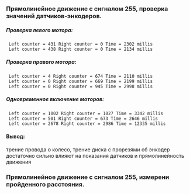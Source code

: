 ### Прямолинейное движение с сигналом 255, проверка значений датчиков-энкодеров.
##### Проверка левого мотора:
     Left counter = 431 Right counter = 0 Time = 2302 millis
     Left counter = 438 Right counter = 0 Time = 2134 millis
##### Проверка правого мотора:
     Left counter = 4 Right counter = 674 Time = 2110 millis
     Left counter = 0 Right counter = 669 Time = 2199 millis
     Left counter = 0 Right counter = 945 Time = 2998 millis
##### Одновременное включение моторов:
     Left counter = 1002 Right counter = 1027 Time = 3342 millis
     Left counter = 501 Right counter = 673 Time = 2646 millis
     Left counter = 2678 Right counter = 2986 Time = 12335 millis
     
#### Вывод: 
трение провода о колесо, трение диска с прорезями об энкодер достаточно сильно влияют на показания датчиков и прямолинейность движения

### Прямолинейное движение с сигналом 255, измерени пройденного расстояния.
     
